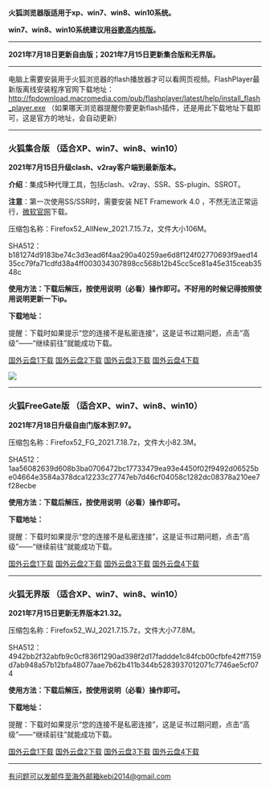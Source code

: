**火狐浏览器版适用于xp、win7、win8、win10系统。**

**win7、win8、win10系统建议用[谷歌高内核版](https://github.com/Alvin9999/new-pac/wiki/%E9%AB%98%E5%86%85%E6%A0%B8%E7%89%88)。**

***

**2021年7月18日更新自由版；2021年7月15日更新集合版和无界版。**

***

电脑上需要安装用于火狐浏览器的flash播放器才可以看网页视频。FlashPlayer最新版离线安装程序官网下载地址：
http://fpdownload.macromedia.com/pub/flashplayer/latest/help/install_flash_player.exe （如果哪天浏览器提醒你要更新flash插件，还是用此下载地址下载即可，这是官方的地址，会自动更新）

***


### 火狐集合版 （适合XP、win7、win8、win10）

**2021年7月15日升级clash、v2ray客户端到最新版本。**

**介绍**：集成5种代理工具，包括clash、v2ray、SSR、SS-plugin、SSROT。

**注意**：第一次使用SS/SSR时，需要安装 NET Framework 4.0 ，不然无法正常运行，[微软官网](https://www.microsoft.com/zh-cn/download/details.aspx?id=17718)下载。

压缩包名称：Firefox52_AllNew_2021.7.15.7z，文件大小106M。

SHA512：b181274d9183be74c3d3ead6f4aa290a40259ae6d8f124f02770693f9aed1435cc79fa71cdfd38a4ff003034307898cc568b12b45cc5ce81a45e315ceab3548c

**使用方法：下载后解压，按使用说明（必看）操作即可。不好用的时候记得按照使用说明更新一下ip。**

**下载地址：**

提醒：下载时如果提示“您的连接不是私密连接”，这是证书过期问题，点击“高级”——“继续前往”就能成功下载。

[国外云盘1下载](https://tr101.free4444.xyz/Firefox52_AllNew_2021.7.15.7z) 
[国外云盘2下载](https://tr71.free4444.xyz/Firefox52_AllNew_2021.7.15.7z) 
[国外云盘3下载](https://tr61.free4444.xyz/Firefox52_AllNew_2021.7.15.7z) 
[国外云盘4下载](http://tr91.free4444.xyz/Firefox52_AllNew_2021.7.15.7z) 

![](https://cdn.jsdelivr.net/gh/Alvin9999/pac2/softimag/firefox-2.PNG)

***

### 火狐FreeGate版 （适合XP、win7、win8、win10）

**2021年7月18日升级自由门版本到7.97。**

压缩包名称：Firefox52_FG_2021.7.18.7z，文件大小82.3M。

SHA512：1aa56082639d608b3ba0706472bc17733479ea93e4450f02f9492d06525be04664e3584a378dca12233c27747eb7d46cf04058c1282dc08378a210ee7f28ecbe

**使用方法：下载后解压，按使用说明（必看）操作即可。**

**下载地址：**

提醒：下载时如果提示“您的连接不是私密连接”，这是证书过期问题，点击“高级”——“继续前往”就能成功下载。

[国外云盘1下载](https://tr101.free4444.xyz/Firefox52_FG_2021.7.18.7z) 
[国外云盘2下载](https://tr71.free4444.xyz/Firefox52_FG_2021.7.18.7z) 
[国外云盘3下载](https://tr61.free4444.xyz/Firefox52_FG_2021.7.18.7z) 
[国外云盘4下载](http://tr91.free4444.xyz/Firefox52_FG_2021.7.18.7z) 

***

### 火狐无界版 （适合XP、win7、win8、win10）

**2021年7月15日更新无界版本21.32。**

压缩包名称：Firefox52_WJ_2021.7.15.7z，文件大小77.8M。

SHA512：4942bb2f32abfb9c0cf836f1290ad398f2d17faddde1c84fcb00cfbfe42ff7159d7ab948a57b12bfa48077aae7b62b411b344b5283937012071c7746ae5cf074

**使用方法：下载后解压，按使用说明（必看）操作即可。**

**下载地址：**

提醒：下载时如果提示“您的连接不是私密连接”，这是证书过期问题，点击“高级”——“继续前往”就能成功下载。

[国外云盘1下载](https://tr101.free4444.xyz/Firefox52_WJ_2021.7.15.7z) 
[国外云盘2下载](https://tr71.free4444.xyz/Firefox52_WJ_2021.7.15.7z) 
[国外云盘3下载](https://tr61.free4444.xyz/Firefox52_WJ_2021.7.15.7z) 
[国外云盘4下载](http://tr91.free4444.xyz/Firefox52_WJ_2021.7.15.7z) 

***

有问题可以发邮件至海外邮箱kebi2014@gmail.com